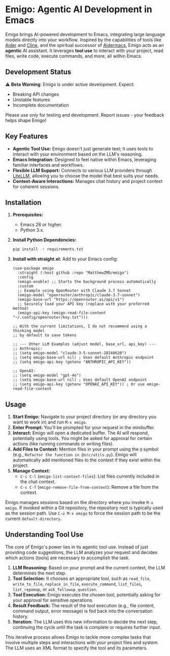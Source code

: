 # Emigo: Agentic AI Development in Emacs

Emigo brings AI-powered development to Emacs, integrating large language models directly into your workflow. Inspired by the capabilities of tools like [Aider](https://github.com/paul-gauthier/aider) and [Cline](https://github.com/sturdy-dev/cline), and the spiritual successor of [Aidermacs](https://github.com/MatthewZMD/aidermacs), Emigo acts as an **agentic** AI assistant. It leverages **tool use** to interact with your project, read files, write code, execute commands, and more, all within Emacs.

## Development Status

⚠️ **Beta Warning**: Emigo is under active development. Expect:

- Breaking API changes
- Unstable features
- Incomplete documentation

Please use only for testing and development. Report issues - your feedback helps shape Emigo!

## Key Features

*   **Agentic Tool Use:** Emigo doesn't just generate text; it uses tools to interact with your environment based on the LLM's reasoning.
*   **Emacs Integration:** Designed to feel native within Emacs, leveraging familiar interfaces and workflows.
*   **Flexible LLM Support:** Connects to various LLM providers through [LiteLLM](https://github.com/BerriAI/litellm), allowing you to choose the model that best suits your needs.
*   **Context-Aware Interactions:** Manages chat history and project context for coherent sessions.

## Installation

1.  **Prerequisites:**
    *   Emacs 28 or higher.
    *   Python 3.x.
2.  **Install Python Dependencies:**
    ```bash
    pip install -r requirements.txt
    ```
3.  **Install with straight.el:** Add to your Emacs config:

    ```emacs-lisp
    (use-package emigo
      :straight (:host github :repo "MatthewZMD/emigo")
      :config
      (emigo-enable) ;; Starts the background process automatically
      :custom
      ;; Example using OpenRouter with Claude 3.7 Sonnet
      (emigo-model "openrouter/anthropic/claude-3.7-sonnet")
      (emigo-base-url "https://openrouter.ai/api/v1")
      ;; Securely load your API key (replace with your preferred method)
      (emigo-api-key (emigo-read-file-content "~/.config/openrouter/key.txt")))

    ;; With the current limitations, I do not recommend using a thinking model
    ;; by default to save tokens

    ;; --- Other LLM Examples (adjust model, base_url, api_key) ---
    ;; Anthropic:
    ;; (setq emigo-model "claude-3-5-sonnet-20240620")
    ;; (setq emigo-base-url nil) ; Uses default Anthropic endpoint
    ;; (setq emigo-api-key (getenv "ANTHROPIC_API_KEY"))

    ;; OpenAI:
    ;; (setq emigo-model "gpt-4o")
    ;; (setq emigo-base-url nil) ; Uses default OpenAI endpoint
    ;; (setq emigo-api-key (getenv "OPENAI_API_KEY")) ; Or use emigo-read-file-content
    ```

## Usage

1.  **Start Emigo:** Navigate to your project directory (or any directory you want to work in) and run `M-x emigo`.
2.  **Enter Prompt:** You'll be prompted for your request in the minibuffer.
3.  **Interact:** Emigo will open a dedicated buffer. The AI will respond, potentially using tools. You might be asked for approval for certain actions (like running commands or writing files).
4.  **Add Files to Context:** Mention files in your prompt using the `@` symbol (e.g., `Refactor the function in @src/utils.py`). Emigo will automatically add mentioned files to the context if they exist within the project.
5.  **Manage Context:**
    *   `C-c C-l` (`emigo-list-context-files`): List files currently included in the chat context.
    *   `C-c C-f` (`emigo-remove-file-from-context`): Remove a file from the context.

Emigo manages sessions based on the directory where you invoke `M-x emigo`. If invoked within a Git repository, the repository root is typically used as the session path. Use `C-u M-x emigo` to force the session path to be the current `default-directory`.

## Understanding Tool Use

The core of Emigo's power lies in its agentic tool use. Instead of just providing code suggestions, the LLM analyzes your request and decides which actions (tools) are necessary to accomplish the task.

1.  **LLM Reasoning:** Based on your prompt and the current context, the LLM determines the next step.
2.  **Tool Selection:** It chooses an appropriate tool, such as `read_file`, `write_to_file`, `replace_in_file`, `execute_command`, `list_files`, `list_repomap`, or `ask_followup_question`.
3.  **Tool Execution:** Emigo executes the chosen tool, potentially asking for your approval for sensitive operations.
4.  **Result Feedback:** The result of the tool execution (e.g., file content, command output, error message) is fed back into the conversation history.
5.  **Iteration:** The LLM uses this new information to decide the next step, continuing the cycle until the task is complete or requires further input.

This iterative process allows Emigo to tackle more complex tasks that involve multiple steps and interactions with your project files and system. The LLM uses an XML format to specify the tool and its parameters.
